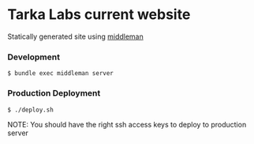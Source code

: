 # Tarka Labs current website

Statically generated site using [middleman](https://middlemanapp.com/)

### Development

```
$ bundle exec middleman server
```

### Production Deployment

```
$ ./deploy.sh
```

NOTE: You should have the right ssh access keys to deploy to production server